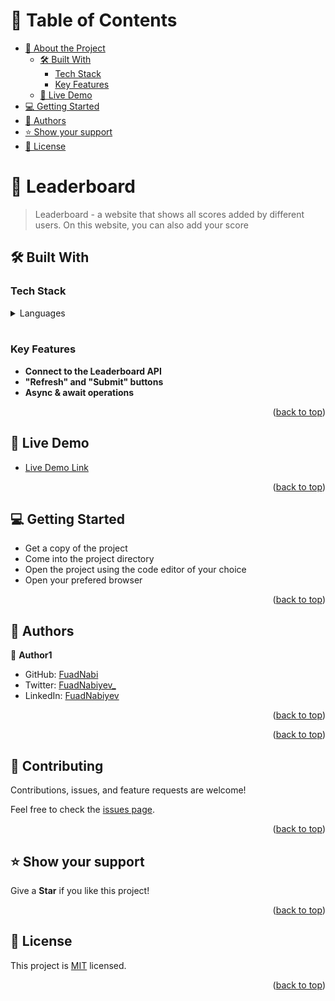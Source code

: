# 📗 Table of Contents

- [📖 About the Project](#about-project)
  - [🛠 Built With](#built-with)
    - [Tech Stack](#tech-stack)
    - [Key Features](#key-features)
  - [🚀 Live Demo](#live-demo)
- [💻 Getting Started](#getting-started)
- [👥 Authors](#authors)
- [⭐️ Show your support](#support)
- [📝 License](#license)

<!-- PROJECT DESCRIPTION -->

# 📖 Leaderboard <a name="about-project"></a>

> Leaderboard - a website that shows all scores added by different users. On this website, you can also add your score

## 🛠 Built With <a name="built-with"></a>

### Tech Stack <a name="tech-stack"></a>

<details>
  <summary>Languages</summary>
  <ul>
    <li>Html/CSS</li>
    <li>JavaScript</li>
  </ul>
</details>

<!-- Features -->
<br>

### Key Features <a name="key-features"></a>


- **Connect to the Leaderboard API**
- **"Refresh" and "Submit" buttons**
- **Async & await operations**

<p align="right">(<a href="#readme-top">back to top</a>)</p>

<!-- LIVE DEMO -->

## 🚀 Live Demo <a name="live-demo"></a>

- [Live Demo Link](https://fuadnabi.github.io/Leaderboard/dist/)

<p align="right">(<a href="#readme-top">back to top</a>)</p>

<!-- GETTING STARTED -->

## 💻 Getting Started <a name="getting-started"></a>

<ul>
  <li>Get a copy of the project</li>
  <li>Come into the project directory</li>
  <li>Open the project using the code editor of your choice</li>
  <li>Open your prefered browser</li>
</ul>


<p align="right">(<a href="#readme-top">back to top</a>)</p>

<!-- AUTHORS -->

## 👥 Authors <a name="authors"></a>

👤 **Author1**

- GitHub: [FuadNabi](https://github.com/FuadNabi)
- Twitter: [FuadNabiyev_](https://twitter.com/FuadNabiyev_)
- LinkedIn: [FuadNabiyev](https://www.linkedin.com/in/fuad-nabiyev-a5234524a/)

<p align="right">(<a href="#readme-top">back to top</a>)</p>

<!-- FUTURE FEATURES -->

<p align="right">(<a href="#readme-top">back to top</a>)</p>

<!-- CONTRIBUTING -->

## 🤝 Contributing <a name="contributing"></a>

Contributions, issues, and feature requests are welcome!

Feel free to check the [issues page](https://github.com/FuadNabi/Leaderboard/issues).

<p align="right">(<a href="#readme-top">back to top</a>)</p>

<!-- SUPPORT -->

## ⭐️ Show your support <a name="support"></a>

Give a **Star** if you like this project!

<p align="right">(<a href="#readme-top">back to top</a>)</p>


<!-- LICENSE -->

## 📝 License <a name="license"></a>

This project is [MIT](https://github.com/FuadNabi/Leaderboard/blob/dev/LICENSE) licensed.

<p align="right">(<a href="#readme-top">back to top</a>)</p>

